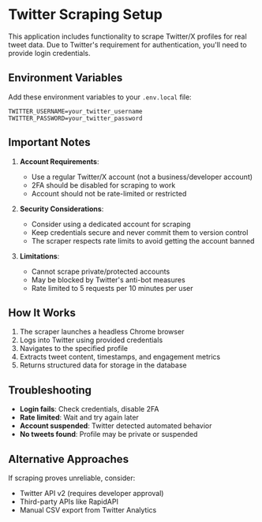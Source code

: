 # Twitter Scraping Setup

This application includes functionality to scrape Twitter/X profiles for real tweet data. Due to Twitter's requirement for authentication, you'll need to provide login credentials.

## Environment Variables

Add these environment variables to your `.env.local` file:

```env
TWITTER_USERNAME=your_twitter_username
TWITTER_PASSWORD=your_twitter_password
```

## Important Notes

1. **Account Requirements**: 
   - Use a regular Twitter/X account (not a business/developer account)
   - 2FA should be disabled for scraping to work
   - Account should not be rate-limited or restricted

2. **Security Considerations**:
   - Consider using a dedicated account for scraping
   - Keep credentials secure and never commit them to version control
   - The scraper respects rate limits to avoid getting the account banned

3. **Limitations**:
   - Cannot scrape private/protected accounts
   - May be blocked by Twitter's anti-bot measures
   - Rate limited to 5 requests per 10 minutes per user

## How It Works

1. The scraper launches a headless Chrome browser
2. Logs into Twitter using provided credentials
3. Navigates to the specified profile
4. Extracts tweet content, timestamps, and engagement metrics
5. Returns structured data for storage in the database

## Troubleshooting

- **Login fails**: Check credentials, disable 2FA
- **Rate limited**: Wait and try again later
- **Account suspended**: Twitter detected automated behavior
- **No tweets found**: Profile may be private or suspended

## Alternative Approaches

If scraping proves unreliable, consider:
- Twitter API v2 (requires developer approval)
- Third-party APIs like RapidAPI
- Manual CSV export from Twitter Analytics